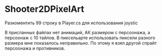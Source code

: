 # Shooter2DPixelArt
 
Разкоментить 99 строку в Player.cs для использования joystic

В присланных файлах нет анимаций, АК размером с персоонажа, а персоонаж с 10 тайлов. В пиксельарте использовать пиксели разного размера мне показалось неправильно.
По этому я взял другой спрайт персоонажа и противников.